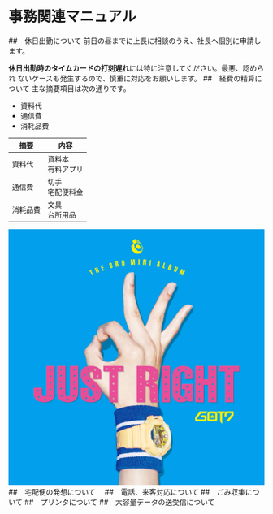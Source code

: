 # 事務関連マニュアル
##　休日出勤について
前日の昼までに上長に相談のうえ、社長へ個別に申請します。

**休日出勤時のタイムカードの打刻遅れ**には特に注意してください。最悪、認められ
ないケースも発生するので、慎重に対応をお願いします。
##　経費の精算について
主な摘要項目は次の通りです。
- 資料代
- 通信費
- 消耗品費

|摘要  |内容
|--|--
|資料代  |資料本<br>有料アプリ
|通信費  |切手<br>宅配便料金
|消耗品費  |文具<br>台所用品

![切手代](img/got7.jpeg)
##　宅配便の発想について　
##　電話、来客対応について
##　ごみ収集について
##　プリンタについて
##　大容量データの送受信について

